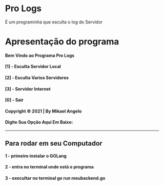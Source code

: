# Pro Logs
É um programinha que esculta o log do Servidor


# Apresentação do programa

#### Bem Vindo ao Programa Pro Logs
 
#### [1] - Esculta Servidor Local
#### [2] - Esculta Varios Servidores
#### [3] - Servidor Internet
#### [0] - Sair
 
#### Copyright © 2021 | By Mikael Angelo
 
#### Digite Sua Opção Aqui Em Baixo:
<hr/>

## Para rodar em seu Computador
#### 1 - primeiro instalar o GOLang
#### 2 - entra no terminal onde está o programa
#### 3 - execultar no terminal go run meubackend.go


